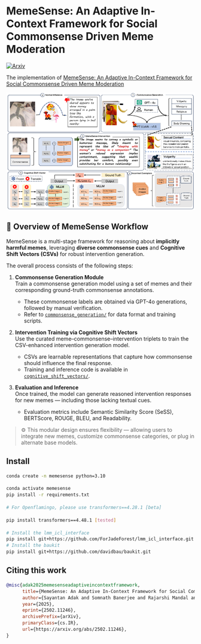 # MemeSense: An Adaptive In-Context Framework for Social Commonsense Driven Meme Moderation
[![Arxiv](https://img.shields.io/badge/arXiv-2502.11246-B21A1B)](https://arxiv.org/abs/2502.11246)

The implementation of [MemeSense: An Adaptive In-Context Framework for Social Commonsense Driven Meme Moderation](https://arxiv.org/abs/2502.11246)

<p align="center"><img src="./cognitive_shift_vectors/assets/memesense.png" alt="teaser" /></p>

## 🧠 Overview of MemeSense Workflow

MemeSense is a multi-stage framework for reasoning about **implicitly harmful memes**, leveraging **diverse commonsense cues** and **Cognitive Shift Vectors (CSVs)** for robust intervention generation.

The overall process consists of the following steps:

1. **Commonsense Generation Module**  
   Train a commonsense generation model using a set of memes and their corresponding ground-truth commonsense annotations.  
   - These commonsense labels are obtained via GPT-4o generations, followed by manual verification.  
   - Refer to [`commonsense_generation/`](./commonsense_generation) for data format and training scripts.

2. **Intervention Training via Cognitive Shift Vectors**  
   Use the curated meme–commonsense–intervention triplets to train the CSV-enhanced intervention generation model.  
   - CSVs are learnable representations that capture how commonsense should influence the final response.  
   - Training and inference code is available in [`cognitive_shift_vectors/`](./cognitive_shift_vectors).

3. **Evaluation and Inference**  
   Once trained, the model can generate reasoned intervention responses for new memes — including those lacking textual cues.  
   - Evaluation metrics include Semantic Similarity Score (SeSS), BERTScore, ROUGE, BLEU, and Readability.

> ⚙️ This modular design ensures flexibility — allowing users to integrate new memes, customize commonsense categories, or plug in alternate base models.

## Install 
```bash
conda create -n memesense python=3.10

conda activate memesense
pip install -r requirements.txt

# For Openflamingo, please use transformers==4.28.1 [beta]

pip install transformers==4.48.1 [tested]

# Install the lmm_icl_interface
pip install git+https://github.com/ForJadeForest/lmm_icl_interface.git
# Install the baukit
pip install git+https://github.com/davidbau/baukit.git
```

## Citing this work
```bibtex
@misc{adak2025memesenseadaptiveincontextframework,
      title={MemeSense: An Adaptive In-Context Framework for Social Commonsense Driven Meme Moderation}, 
      author={Sayantan Adak and Somnath Banerjee and Rajarshi Mandal and Avik Halder and Sayan Layek and Rima Hazra and Animesh Mukherjee},
      year={2025},
      eprint={2502.11246},
      archivePrefix={arXiv},
      primaryClass={cs.IR},
      url={https://arxiv.org/abs/2502.11246}, 
}
```
